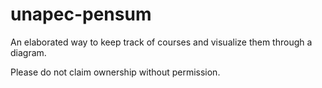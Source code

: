 # unapec-pensum
An elaborated way to keep track of courses and visualize them through a diagram.

Please do not claim ownership without permission.
